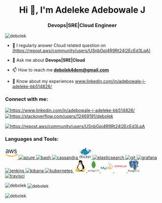 <h1 align="center">Hi 👋, I'm Adeleke Adebowale J</h1>
<h3 align="center">Devops|SRE|Cloud Engineer</h3>

<p align="left"> <img src="https://komarev.com/ghpvc/?username=debolek&label=Profile%20views&color=0e75b6&style=flat" alt="debolek" /> </p>

- 📝 I regularly answer Cloud related question on [(https://repost.aws/community/users/USnbGpi4R9Rt24l2EcEd3LpA)](https://repost.aws/community/users/USnbGpi4R9Rt24l2EcEd3LpA)

- 💬 Ask me about **Devops|SRE|Cloud**

- 📫 How to reach me **debolek4dem@gmail.com**

- 📄 Know about my experiences www.linkedin.com/in/adebowale-j-adeleke-bb514826/

<h3 align="left">Connect with me:</h3>
<p align="left">
<a href= https://www.linkedin.com/in/adebowale-j-adeleke-bb514826/ target="blank"><img align="center" src="https://raw.githubusercontent.com/rahuldkjain/github-profile-readme-generator/master/src/images/icons/Social/linked-in-alt.svg" alt="https://www.linkedin.com/in/adebowale-j-adeleke-bb514826/" height="30" width="40" /></a>
<a href= https://stackoverflow.com/users/12469191/debolek target="blank"><img align="center" src="https://raw.githubusercontent.com/rahuldkjain/github-profile-readme-generator/master/src/images/icons/Social/stack-overflow.svg" alt="https://stackoverflow.com/users/12469191/debolek" height="30" width="40" /></a>
</p>
<a href= https://repost.aws/community/users/USnbGpi4R9Rt24l2EcEd3LpA target="blank"><img align="center" src="https://raw.githubusercontent.com/rahuldkjain/github-profile-readme-generator/master/src/images/icons/Social/repost.aws.svg" alt=https://repost.aws/community/users/USnbGpi4R9Rt24l2EcEd3LpA height="30" width="40" /></a>
</p>

<h3 align="left">Languages and Tools:</h3>
<p align="left"> <a href="https://aws.amazon.com" target="_blank" rel="noreferrer"> <img src="https://raw.githubusercontent.com/devicons/devicon/master/icons/amazonwebservices/amazonwebservices-original-wordmark.svg" alt="aws" width="40" height="40"/> </a> <a href="https://azure.microsoft.com/en-in/" target="_blank" rel="noreferrer"> <img src="https://www.vectorlogo.zone/logos/microsoft_azure/microsoft_azure-icon.svg" alt="azure" width="40" height="40"/> </a> <a href="https://www.gnu.org/software/bash/" target="_blank" rel="noreferrer"> <img src="https://www.vectorlogo.zone/logos/gnu_bash/gnu_bash-icon.svg" alt="bash" width="40" height="40"/> </a> <a href="https://cassandra.apache.org/" target="_blank" rel="noreferrer"> <img src="https://www.vectorlogo.zone/logos/apache_cassandra/apache_cassandra-icon.svg" alt="cassandra" width="40" height="40"/> </a> <a href="https://www.docker.com/" target="_blank" rel="noreferrer"> <img src="https://raw.githubusercontent.com/devicons/devicon/master/icons/docker/docker-original-wordmark.svg" alt="docker" width="40" height="40"/> </a> <a href="https://www.elastic.co" target="_blank" rel="noreferrer"> <img src="https://www.vectorlogo.zone/logos/elastic/elastic-icon.svg" alt="elasticsearch" width="40" height="40"/> </a> <a href="https://git-scm.com/" target="_blank" rel="noreferrer"> <img src="https://www.vectorlogo.zone/logos/git-scm/git-scm-icon.svg" alt="git" width="40" height="40"/> </a> <a href="https://grafana.com" target="_blank" rel="noreferrer"> <img src="https://www.vectorlogo.zone/logos/grafana/grafana-icon.svg" alt="grafana" width="40" height="40"/> </a> <a href="https://www.jenkins.io" target="_blank" rel="noreferrer"> <img src="https://www.vectorlogo.zone/logos/jenkins/jenkins-icon.svg" alt="jenkins" width="40" height="40"/> </a> <a href="https://www.elastic.co/kibana" target="_blank" rel="noreferrer"> <img src="https://www.vectorlogo.zone/logos/elasticco_kibana/elasticco_kibana-icon.svg" alt="kibana" width="40" height="40"/> </a> <a href="https://kubernetes.io" target="_blank" rel="noreferrer"> <img src="https://www.vectorlogo.zone/logos/kubernetes/kubernetes-icon.svg" alt="kubernetes" width="40" height="40"/> </a> <a href="https://www.linux.org/" target="_blank" rel="noreferrer"> <img src="https://raw.githubusercontent.com/devicons/devicon/master/icons/linux/linux-original.svg" alt="linux" width="40" height="40"/> </a> <a href="https://www.mongodb.com/" target="_blank" rel="noreferrer"> <img src="https://raw.githubusercontent.com/devicons/devicon/master/icons/mongodb/mongodb-original-wordmark.svg" alt="mongodb" width="40" height="40"/> </a> <a href="https://www.mysql.com/" target="_blank" rel="noreferrer"> <img src="https://raw.githubusercontent.com/devicons/devicon/master/icons/mysql/mysql-original-wordmark.svg" alt="mysql" width="40" height="40"/> </a> <a href="https://www.oracle.com/" target="_blank" rel="noreferrer"> <img src="https://raw.githubusercontent.com/devicons/devicon/master/icons/oracle/oracle-original.svg" alt="oracle" width="40" height="40"/> </a> <a href="https://www.postgresql.org" target="_blank" rel="noreferrer"> <img src="https://raw.githubusercontent.com/devicons/devicon/master/icons/postgresql/postgresql-original-wordmark.svg" alt="postgresql" width="40" height="40"/> </a> <a href="https://travis-ci.org" target="_blank" rel="noreferrer"> <img src="https://www.vectorlogo.zone/logos/travis-ci/travis-ci-icon.svg" alt="travisci" width="40" height="40"/> </a> </p>

<p><img align="left" src="https://github-readme-stats.vercel.app/api/top-langs?username=debolek&show_icons=true&locale=en&layout=compact" alt="debolek" /></p>

<p>&nbsp;<img align="center" src="https://github-readme-stats.vercel.app/api?username=debolek&show_icons=true&locale=en" alt="debolek" /></p>

<p><img align="center" src="https://github-readme-streak-stats.herokuapp.com/?user=debolek&" alt="debolek" /></p>
